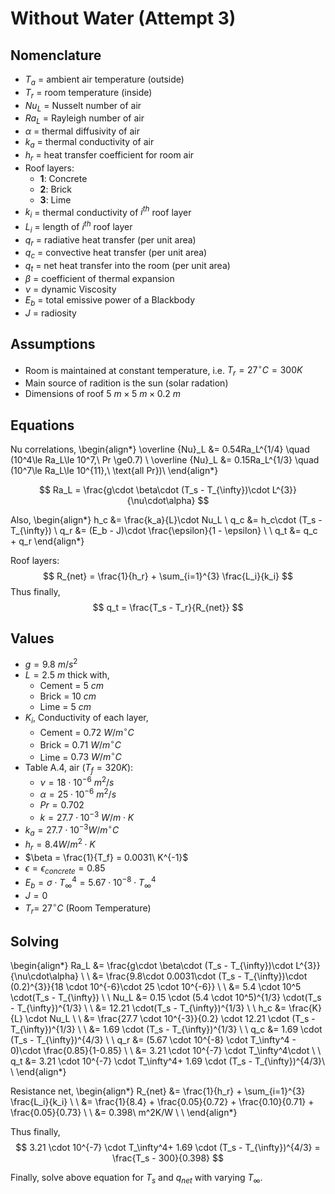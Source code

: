 # Without Water (Attempt 3)

## Nomenclature

* $T_a$ = ambient air temperature (outside)
* $T_r$ = room temperature (inside)
* $Nu_L$ = Nusselt number of air
* $Ra_L$ = Rayleigh number of air
* $\alpha$ = thermal diffusivity of air
* $k_a$ = thermal conductivity of air
* $h_r$ = heat transfer coefficient for room air
* Roof layers:
  * **1**: Concrete
  * **2**: Brick
  * **3**: Lime
* $k_i$ = thermal conductivity of $i^{th}$ roof layer
* $L_i$ = length of $i^{th}$ roof layer
* $q_{r}$ = radiative heat transfer (per unit area)
* $q_{c}$ = convective heat transfer (per unit area)
* $q_{t}$ = net heat transfer into the room (per unit area)
* $\beta$ = coefficient of thermal expansion
* $\nu$ = dynamic Viscosity
* $E_b$ = total emissive power of a Blackbody
* $J$ = radiosity

## Assumptions

* Room is maintained at constant temperature, i.e. $T_r = 27^\circ C = 300K$
* Main source of radition is the sun (solar radation)
* Dimensions of roof $5\ m \times 5\ m \times 0.2\ m$

## Equations

Nu correlations,
\begin{align*}
  \overline {Nu}_L &= 0.54Ra_L^{1/4} \quad (10^4\le Ra_L\le 10^7,\ Pr \ge0.7) \\
  \overline {Nu}_L &= 0.15Ra_L^{1/3} \quad (10^7\le Ra_L\le 10^{11},\ \text{all Pr})\\
\end{align*}

$$
Ra_L = \frac{g\cdot \beta\cdot (T_s - T_{\infty})\cdot L^{3}}{\nu\cdot\alpha}
$$

Also,
\begin{align*}
  h_c &= \frac{k_a}{L}\cdot Nu_L \\
  q_c &= h_c\cdot (T_s - T_{\infty}) \\
  q_r &= (E_b - J)\cdot \frac{\epsilon}{1 - \epsilon} \\ \\
  q_t &= q_c + q_r
\end{align*}

Roof layers:
$$
R_{net} = \frac{1}{h_r} + \sum_{i=1}^{3} \frac{L_i}{k_i}
$$
Thus finally,
$$
q_t = \frac{T_s - T_r}{R_{net}}
$$

## Values

* $g = 9.8\ m/s^2$
* $L = 2.5\ m$ thick with,
  * Cement = $5\ cm$
  * Brick = $10\ cm$
  * Lime = $5\ cm$
* $K_i$, Conductivity of each layer,
  * Cement = $0.72\ W/m^{\circ}C$
  * Brick = $0.71\ W/m^{\circ}C$
  * Lime = $0.73\ W/m^{\circ}C$
* Table A.4, air ($T_f = 320K$):
  * $\nu = 18 \cdot 10^{-6}\ m^2/s$
  * $\alpha = 25 \cdot 10^{-6}\ m^2/s$
  * $Pr = 0.702$
  * $k = 27.7 \cdot 10^{-3}\ W/m\cdot K$
* $k_a =27.7 \cdot 10^{-3}W/m^{\circ}C$
* $h_r = 8.4 W/m^2\cdot K$
* $\beta = \frac{1}{T_f} = 0.0031\ K^{-1}$
* $\epsilon = \epsilon_{concrete} = 0.85$
* $E_b = \sigma \cdot T_\infty^4 = 5.67 \cdot 10^{-8} \cdot T_\infty^4$
* $J=0$
* $T_r =\ 27^\circ C$ (Room Temperature)

## Solving

\begin{align*}
  Ra_L &= \frac{g\cdot \beta\cdot (T_s - T_{\infty})\cdot L^{3}}{\nu\cdot\alpha} \\ \\
       &= \frac{9.8\cdot 0.0031\cdot (T_s - T_{\infty})\cdot (0.2)^{3}}{18 \cdot 10^{-6}\cdot 25 \cdot 10^{-6}} \\ \\
       &= 5.4 \cdot 10^5 \cdot(T_s - T_{\infty}) \\
\\
  Nu_L &= 0.15 \cdot (5.4 \cdot 10^5)^{1/3} \cdot(T_s - T_{\infty})^{1/3} \\ \\
       &= 12.21 \cdot(T_s - T_{\infty})^{1/3} \\
\\
   h_c &= \frac{K}{L} \cdot Nu_L \\ \\
       &= \frac{27.7 \cdot 10^{-3}}{0.2} \cdot 12.21 \cdot (T_s - T_{\infty})^{1/3} \\ \\
       &= 1.69 \cdot (T_s - T_{\infty})^{1/3} \\
\\
   q_c &= 1.69 \cdot (T_s - T_{\infty})^{4/3} \\
\\
   q_r &= (5.67 \cdot 10^{-8} \cdot T_\infty^4 - 0)\cdot \frac{0.85}{1-0.85} \\ \\
       &= 3.21 \cdot 10^{-7} \cdot T_\infty^4\cdot \\ \\
   q_t &= 3.21 \cdot 10^{-7} \cdot T_\infty^4+ 1.69 \cdot (T_s - T_{\infty})^{4/3}\\
\\
\end{align*}

Resistance net,
\begin{align*}
R_{net} &= \frac{1}{h_r} + \sum_{i=1}^{3} \frac{L_i}{k_i} \\ \\
  &= \frac{1}{8.4} + \frac{0.05}{0.72} + \frac{0.10}{0.71} + \frac{0.05}{0.73} \\ \\
  &= 0.398\ m^2K/W \\ \\
\end{align*}

Thus finally,
$$
3.21 \cdot 10^{-7} \cdot T_\infty^4+ 1.69 \cdot (T_s - T_{\infty})^{4/3} = \frac{T_s - 300}{0.398}
$$

Finally, solve above equation for $T_s$ and $q_{net}$ with varying $T_{\infty}$.
